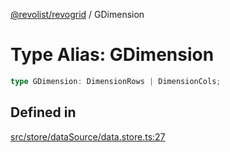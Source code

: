 [@revolist/revogrid](README.md) / GDimension

# Type Alias: GDimension

```ts
type GDimension: DimensionRows | DimensionCols;
```

## Defined in

[src/store/dataSource/data.store.ts:27](https://github.com/revolist/revogrid/blob/a808f70a0d197fcea56d269b7334fbc41eb74c5d/src/store/dataSource/data.store.ts#L27)
